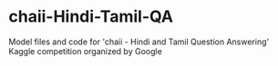 # chaii-Hindi-Tamil-QA
Model files and code for 'chaii - Hindi and Tamil Question Answering' Kaggle competition organized by Google
